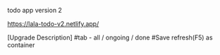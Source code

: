 todo app version 2

https://lala-todo-v2.netlify.app/

[Upgrade Description]
#tab - all / ongoing / done 
#Save refresh(F5) as container


